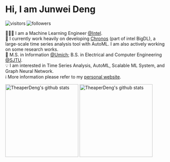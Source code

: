 # Hi, I am Junwei Deng

![visitors](https://visitor-badge.glitch.me/badge?page_id=theaperdeng.theaperdeng) ![followers](https://img.shields.io/github/followers/theaperdeng)

👨🏽‍💻 I am a Machine Learning Engineer <a href="https://www.intel.cn">@Intel</a>.<br>
🚀 I currently work heavily on developing <a href="https://analytics-zoo.readthedocs.io/en/latest/doc/Chronos/Overview/chronos.html">Chronos</a> (part of intel BigDL), a large-scale time series analysis tool with AutoML. I am also actively working on some research works.<br>
🏫 M.S. in Information <a href="https://umich.edu">@Umich</a>; B.S. in Electrical and Computer Engineering <a href="https://sjtu.edu.cn">@SJTU</a>.<br>
💡 I am interested in Time Series Analysis, AutoML, Scalable ML System, and Graph Neural Network.<br>
ℹ️ More information please refer to my [personal website](https://theaperdeng.github.io/).

<p align="left">
<img alt="TheaperDeng's github stats" height='230' src="https://github-readme-stats.vercel.app/api?username=theaperdeng&show_icons=true&include_all_commits=true">
<img alt="TheaperDeng's github stats" height='230' src="https://github-readme-stats.vercel.app/api/top-langs/?username=theaperdeng">
</p>

